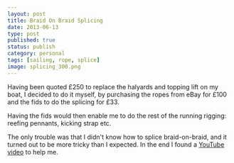 ```yaml
--- 
layout: post 
title: Braid On Braid Splicing
date: 2013-06-13
type: post 
published: true 
status: publish
category: personal
tags: [sailing, rope, splice]
image: splicing_300.png
---
```


Having been quoted £250 to replace the halyards and topping lift on my
boat, I decided to do it myself, by purchasing the ropes from eBay for
£100 and the fids to do the splicing for £33.

Having the fids would then enable me to do the rest of the running
rigging: reefing pennants, kicking strap etc.

<!--more-->

The only trouble was that I didn't know how to splice braid-on-braid,
and it turned out to be more tricky than I expected. In the end I found
a [YouTube video](http://youtu.be/Ym1-rI0SdaA) to help me.

